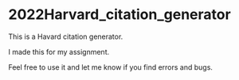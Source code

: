 # 2022Harvard_citation_generator

This is a Havard citation generator. 


I made this for my assignment. 


Feel free to use it and let me know if you find errors and bugs.
